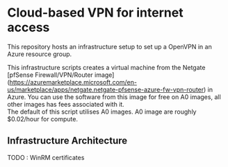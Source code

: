 # Cloud-based VPN for internet access
This repository hosts an infrastructure setup to set up a OpenVPN in an Azure resource group.

This infrastructure scripts creates a virtual machine from the Netgate [pfSense Firewall/VPN/Router image] (https://azuremarketplace.microsoft.com/en-us/marketplace/apps/netgate.netgate-pfsense-azure-fw-vpn-router) in Azure.  You can use the software from this image for free on A0 images, all other images has fees associated with it.  
The default of this script utilises A0 images. A0 image are roughly $0.02/hour for compute.

## Infrastructure Architecture


TODO : WinRM certificates
